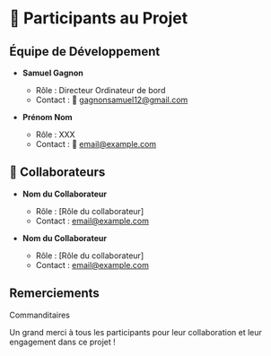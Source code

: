 # 👤 **Participants au Projet**

## **Équipe de Développement**

- **Samuel Gagnon**
  - Rôle : Directeur Ordinateur de bord
  - Contact : 📧 [gagnonsamuel12@gmail.com](gagnonsamuel12@gmail.com)

- **Prénom Nom**
  - Rôle : XXX
  - Contact : 📧 [email@example.com](email@example.com)

## 🤝 **Collaborateurs**

- **Nom du Collaborateur**
  - Rôle : [Rôle du collaborateur]
  - Contact : [email@example.com](mailto:email@example.com)

- **Nom du Collaborateur**
  - Rôle : [Rôle du collaborateur]
  - Contact : [email@example.com](mailto:email@example.com)

## **Remerciements**

Commanditaires

Un grand merci à tous les participants pour leur collaboration et leur engagement dans ce projet !


